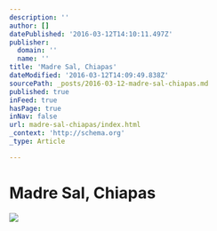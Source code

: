 ```yaml
---
description: ''
author: []
datePublished: '2016-03-12T14:10:11.497Z'
publisher:
  domain: ''
  name: ''
title: 'Madre Sal, Chiapas'
dateModified: '2016-03-12T14:09:49.838Z'
sourcePath: _posts/2016-03-12-madre-sal-chiapas.md
published: true
inFeed: true
hasPage: true
inNav: false
url: madre-sal-chiapas/index.html
_context: 'http://schema.org'
_type: Article

---
```

# Madre Sal, Chiapas
![](https://the-grid-user-content.s3-us-west-2.amazonaws.com/70ae8eec-9fef-4a17-9bd6-a2a938bb5be0.png)